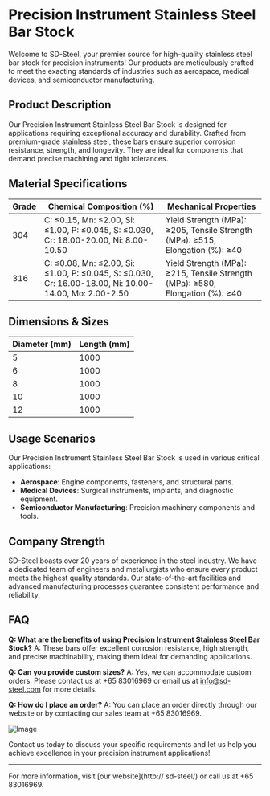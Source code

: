 # Precision Instrument Stainless Steel Bar Stock

Welcome to SD-Steel, your premier source for high-quality stainless steel bar stock for precision instruments! Our products are meticulously crafted to meet the exacting standards of industries such as aerospace, medical devices, and semiconductor manufacturing.

## Product Description

Our Precision Instrument Stainless Steel Bar Stock is designed for applications requiring exceptional accuracy and durability. Crafted from premium-grade stainless steel, these bars ensure superior corrosion resistance, strength, and longevity. They are ideal for components that demand precise machining and tight tolerances.

## Material Specifications

| Grade | Chemical Composition (%) | Mechanical Properties |
|-------|--------------------------|------------------------|
| 304   | C: ≤0.15, Mn: ≤2.00, Si: ≤1.00, P: ≤0.045, S: ≤0.030, Cr: 18.00-20.00, Ni: 8.00-10.50 | Yield Strength (MPa): ≥205, Tensile Strength (MPa): ≥515, Elongation (%): ≥40 |
| 316    | C: ≤0.08, Mn: ≤2.00, Si: ≤1.00, P: ≤0.045, S: ≤0.030, Cr: 16.00-18.00, Ni: 10.00-14.00, Mo: 2.00-2.50 | Yield Strength (MPa): ≥215, Tensile Strength (MPa): ≥580, Elongation (%): ≥40 |

## Dimensions & Sizes

| Diameter (mm) | Length (mm) |
|---------------|-------------|
| 5             | 1000        |
| 6             | 1000        |
| 8             | 1000        |
| 10            | 1000        |
| 12            | 1000        |

## Usage Scenarios

Our Precision Instrument Stainless Steel Bar Stock is used in various critical applications:
- **Aerospace**: Engine components, fasteners, and structural parts.
- **Medical Devices**: Surgical instruments, implants, and diagnostic equipment.
- **Semiconductor Manufacturing**: Precision machinery components and tools.

## Company Strength

SD-Steel boasts over 20 years of experience in the steel industry. We have a dedicated team of engineers and metallurgists who ensure every product meets the highest quality standards. Our state-of-the-art facilities and advanced manufacturing processes guarantee consistent performance and reliability.

## FAQ

**Q: What are the benefits of using Precision Instrument Stainless Steel Bar Stock?**
A: These bars offer excellent corrosion resistance, high strength, and precise machinability, making them ideal for demanding applications.

**Q: Can you provide custom sizes?**
A: Yes, we can accommodate custom orders. Please contact us at +65 83016969 or email us at info@sd-steel.com for more details.

**Q: How do I place an order?**
A: You can place an order directly through our website or by contacting our sales team at +65 83016969.

![Image](https://github.com/user-attachments/assets/2567258e-e124-4816-932d-1809bd27ef0b)

Contact us today to discuss your specific requirements and let us help you achieve excellence in your precision instrument applications!

---

For more information, visit [our website](http:// sd-steel/) or call us at +65 83016969.